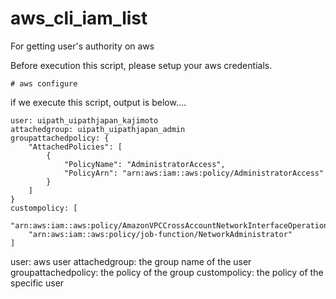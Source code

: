 # aws_cli_iam_list
For getting user's authority on aws

Before execution this script, please setup your aws credentials.

```
# aws configure
```

if we execute this script, output is below....

```
user: uipath_uipathjapan_kajimoto
attachedgroup: uipath_uipathjapan_admin
groupattachedpolicy: {
    "AttachedPolicies": [
        {
            "PolicyName": "AdministratorAccess",
            "PolicyArn": "arn:aws:iam::aws:policy/AdministratorAccess"
        }
    ]
}
custompolicy: [
    "arn:aws:iam::aws:policy/AmazonVPCCrossAccountNetworkInterfaceOperations",
    "arn:aws:iam::aws:policy/job-function/NetworkAdministrator"
]
```

user: aws user
attachedgroup: the group name of the user
groupattachedpolicy: the policy of the group
custompolicy: the policy of the specific user

